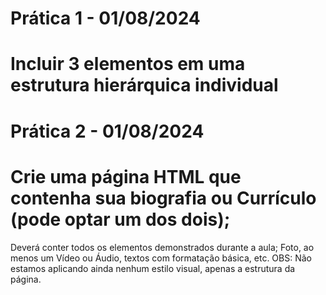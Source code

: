 # Prática 1 - 01/08/2024
# Incluir 3 elementos em uma estrutura hierárquica individual 

# Prática 2 - 01/08/2024
# Crie uma página HTML que contenha sua biografia ou Currículo (pode optar um dos dois);
  Deverá conter todos os elementos demonstrados durante a aula;
  Foto, ao menos um Vídeo ou Áudio, textos com formatação básica, etc.
  OBS: Não estamos aplicando ainda nenhum estilo visual, apenas a estrutura da página.
